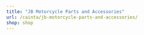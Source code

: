```yaml
---
title: "JB Motorcycle Parts and Accessories"
url: /cainta/jb-motorcycle-parts-and-accessories/
shop: shop
---
```

